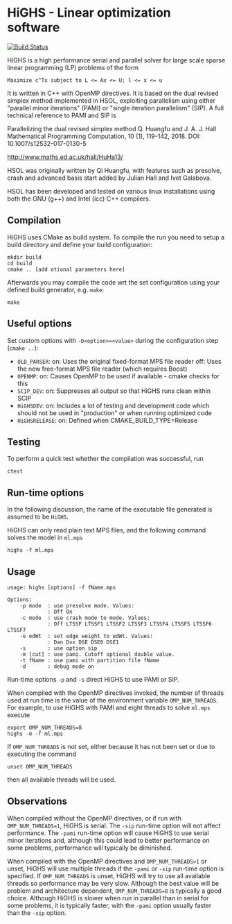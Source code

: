 # HiGHS - Linear optimization software

[![Build Status](https://travis-ci.org/ERGO-Code/HiGHS.svg?branch=master)](https://travis-ci.org/ERGO-Code/HiGHS)

HiGHS is a high performance serial and parallel solver for large scale
sparse linear programming (LP) problems of the form

    Maximize c^Tx subject to L <= Ax <= U; l <= x <= u

It is written in C++ with OpenMP directives. It is based on the dual
revised simplex method implemented in HSOL, exploiting parallelism using either "parallel
minor iterations" (PAMI) or "single iteration parallelism" (SIP). A
full technical reference to PAMI and SIP is

Parallelizing the dual revised simplex method
Q. Huangfu and J. A. J. Hall
Mathematical Programming Computation, 10 (1), 119-142, 2018.
DOI: 10.1007/s12532-017-0130-5

http://www.maths.ed.ac.uk/hall/HuHa13/

HSOL was originally written by Qi Huangfu, with features such as
presolve, crash and advanced basis start added by Julian Hall and Ivet
Galabova.

HSOL has been developed and tested on various linux installations
using both the GNU (g++) and Intel (icc) C++ compilers.

Compilation
-----------

HiGHS uses CMake as build system. To compile the run you need to setup
a build directory and define your build configuration:

    mkdir build
    cd build
    cmake .. [add otional parameters here]

Afterwards you may compile the code wrt the set configuration using your
defined build generator, e.g. `make`:

    make

Useful options
--------------

Set custom options with `-D<option>=<value>` during the configuration step (`cmake ..`):

- `OLD_PARSER`: 
    on: Uses the original fixed-format MPS file reader
    off: Uses the new free-format MPS file reader (which requires Boost)
- `OPENMP`:
    on: Causes OpenMP to be used if available - cmake checks for this
- `SCIP_DEV`:
    on: Suppresses all output so that HiGHS runs clean within SCIP
- `HiGHSDEV`:
    on: Includes a lot of testing and development code which should not be used in "production" or when running optimized code
- `HiGHSRELEASE`:
    on: Defined when CMAKE_BUILD_TYPE=Release

Testing
-------

To perform a quick test whether the compilation was successful, run

    ctest

Run-time options
----------------

In the following discussion, the name of the executable file generated
is assumed to be `HiGHS`.

HiGHS can only read plain text MPS files, and the following command
solves the model in `ml.mps`

    highs -f ml.mps

Usage
-----

```
usage: highs [options] -f fName.mps 

Options:
    -p mode  : use presolve mode. Values:
             : Off On
    -c mode  : use crash mode to mode. Values:
             : Off LTSSF LTSSF1 LTSSF2 LTSSF3 LTSSF4 LTSSF5 LTSSF6 LTSSF7
    -e edWt  : set edge weight to edWt. Values:
             : Dan Dvx DSE DSE0 DSE1
    -s       : use option sip
    -m [cut] : use pami. Cutoff optional double value.
    -t fName : use pami with partition file fName
    -d       : debug mode on
```

Run-time options `-p` and `-s` direct HiGHS to use PAMI or SIP.

When compiled with the OpenMP directives invoked, the number of
threads used at run time is the value of the environment variable
`OMP_NUM_THREADS`. For example, to use HiGHS with PAMI and eight
threads to solve `ml.mps` execute

    export OMP_NUM_THREADS=8
    highs -m -f ml.mps

If `OMP_NUM_THREADS` is not set, either because it has not been set or
due to executing the command

    unset OMP_NUM_THREADS

then all available threads will be used.

Observations
------------

When compiled without the OpenMP directives, or if run with
`OMP_NUM_THREADS=1`, HiGHS is serial. The `-sip` run-time option will not
affect performance. The `-pami` run-time option will cause HiGHS to use
serial minor iterations and, although this could lead to better
performance on some problems, performance will typically be
diminished.

When compiled with the OpenMP directives and `OMP_NUM_THREADS>1` or
unset, HiGHS will use multiple threads if the `-pami` or `-sip` run-time
option is specified. If `OMP_NUM_THREADS` is unset, HiGHS will try to use
all available threads so performance may be very slow. Although the
best value will be problem and architecture dependent,
`OMP_NUM_THREADS=8` is typically a good choice. Although HiGHS is slower
when run in parallel than in serial for some problems, it is typically
faster, with the `-pami` option usually faster than the `-sip` option.
